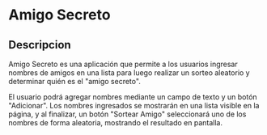 <h1>Amigo Secreto</h1>

<h2>Descripcion</h2>
<p>Amigo Secreto es una aplicación que permite a los usuarios ingresar nombres de amigos en una lista para luego realizar un sorteo aleatorio y determinar quién es el "amigo secreto".

El usuario podrá agregar nombres mediante un campo de texto y un botón "Adicionar". Los nombres ingresados se mostrarán en una lista visible en la página, y al finalizar, un botón "Sortear Amigo" seleccionará uno de los nombres de forma aleatoria, mostrando el resultado en pantalla.</p>

<p></p>
